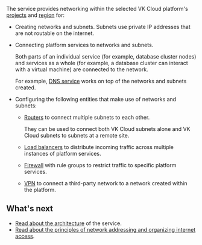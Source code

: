 The service provides networking within the selected VK Cloud platform's [projects](../../../../tools-for-using-services/account/concepts/projects) and [region](../../../../tools-for-using-services/account/concepts/regions) for:

- Creating networks and subnets. Subnets use private IP addresses that are not routable on the internet.

- Connecting platform services to networks and subnets.

  Both parts of an individual service (for example, database cluster nodes) and services as a whole (for example, a database cluster can interact with a virtual machine) are connected to the network.

  For example, [DNS service](../../../dns) works on top of the networks and subnets created.

- Configuring the following entities that make use of networks and subnets:

  - [Routers](../router) to connect multiple subnets to each other.

    They can be used to connect both VK Cloud subnets alone and VK Cloud subnets to subnets at a remote site.

  - [Load balancers](../load-balancer) to distribute incoming traffic across multiple instances of platform services.
  - [Firewall](../traffic-limiting) with rule groups to restrict traffic to specific platform services.
  - [VPN](../vpn) to connect a third-party network to a network created within the platform.

## What's next

- [Read about the architecture](../architecture) of the service.
- [Read about the principles of network addressing and organizing internet access](../ips-and-inet).
